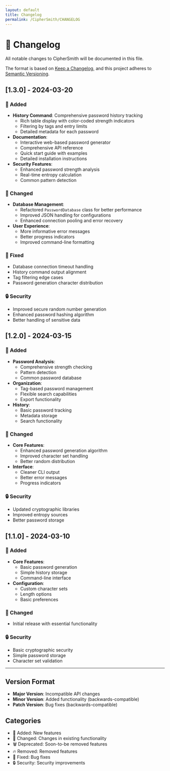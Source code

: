 ```yaml
---
layout: default
title: Changelog
permalink: /CipherSmith/CHANGELOG
---
```


# 📝 Changelog

All notable changes to CipherSmith will be documented in this file.

The format is based on [Keep a Changelog](https://keepachangelog.com/en/1.0.0/),
and this project adheres to [Semantic Versioning](https://semver.org/spec/v2.0.0.html).

## [1.3.0] - 2024-03-20

### 🎉 Added
- **History Command**: Comprehensive password history tracking
  - Rich table display with color-coded strength indicators
  - Filtering by tags and entry limits
  - Detailed metadata for each password
- **Documentation**:
  - Interactive web-based password generator
  - Comprehensive API reference
  - Quick start guide with examples
  - Detailed installation instructions
- **Security Features**:
  - Enhanced password strength analysis
  - Real-time entropy calculation
  - Common pattern detection

### 🔄 Changed
- **Database Management**:
  - Refactored `PasswordDatabase` class for better performance
  - Improved JSON handling for configurations
  - Enhanced connection pooling and error recovery
- **User Experience**:
  - More informative error messages
  - Better progress indicators
  - Improved command-line formatting

### 🐛 Fixed
- Database connection timeout handling
- History command output alignment
- Tag filtering edge cases
- Password generation character distribution

### 🔒 Security
- Improved secure random number generation
- Enhanced password hashing algorithm
- Better handling of sensitive data

## [1.2.0] - 2024-03-15

### 🎉 Added
- **Password Analysis**:
  - Comprehensive strength checking
  - Pattern detection
  - Common password database
- **Organization**:
  - Tag-based password management
  - Flexible search capabilities
  - Export functionality
- **History**:
  - Basic password tracking
  - Metadata storage
  - Search functionality

### 🔄 Changed
- **Core Features**:
  - Enhanced password generation algorithm
  - Improved character set handling
  - Better random distribution
- **Interface**:
  - Cleaner CLI output
  - Better error messages
  - Progress indicators

### 🔒 Security
- Updated cryptographic libraries
- Improved entropy sources
- Better password storage

## [1.1.0] - 2024-03-10

### 🎉 Added
- **Core Features**:
  - Basic password generation
  - Simple history storage
  - Command-line interface
- **Configuration**:
  - Custom character sets
  - Length options
  - Basic preferences

### 🔄 Changed
- Initial release with essential functionality

### 🔒 Security
- Basic cryptographic security
- Simple password storage
- Character set validation

---

## Version Format

- **Major Version**: Incompatible API changes
- **Minor Version**: Added functionality (backwards-compatible)
- **Patch Version**: Bug fixes (backwards-compatible)

## Categories

- 🎉 Added: New features
- 🔄 Changed: Changes in existing functionality
- 🗑️ Deprecated: Soon-to-be removed features
- 🔥 Removed: Removed features
- 🐛 Fixed: Bug fixes
- 🔒 Security: Security improvements
